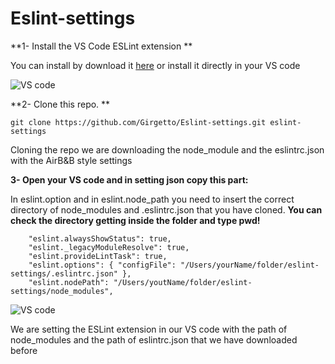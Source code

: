 # Eslint-settings

**1- Install the VS Code ESLint extension **

You can install by download it [here](https://marketplace.visualstudio.com/items?itemName=dbaeumer.vscode-eslint)
   or install it directly in your VS code 

   ![VS code](https://media.giphy.com/media/cJk2v5vzX8YHzoo4n8/giphy.gif)

**2- Clone this repo. **

```
git clone https://github.com/Girgetto/Eslint-settings.git eslint-settings
```

Cloning the repo we are downloading the node_module and the eslintrc.json with the AirB&B style settings

**3- Open your VS code and in setting json copy this part:**

In eslint.option and in eslint.node_path you need to insert the correct directory of node_modules and .eslintrc.json that you have cloned.
**You can check the directory getting inside the folder and type pwd!**
```
    "eslint.alwaysShowStatus": true,
    "eslint._legacyModuleResolve": true,
    "eslint.provideLintTask": true,
    "eslint.options": { "configFile": "/Users/yourName/folder/eslint-settings/.eslintrc.json" },
    "eslint.nodePath": "/Users/youtName/folder/eslint-settings/node_modules",

```
  ![VS code](https://media.giphy.com/media/1r91ZwHn2WQC0SQ9cr/giphy.gif)

  
We are setting the ESLint extension in our VS code with the path of node_modules and the path of eslintrc.json that we have downloaded before
